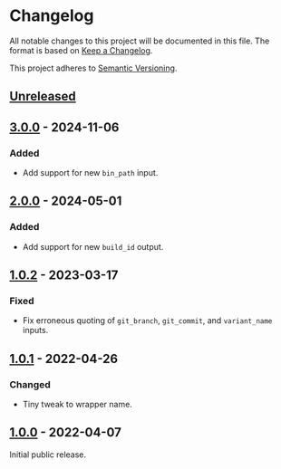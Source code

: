 # Changelog

All notable changes to this project will be documented in this file. The format
is based on [Keep a Changelog].

This project adheres to [Semantic Versioning].

## [Unreleased]

## [3.0.0] - 2024-11-06

### Added

- Add support for new `bin_path` input.

## [2.0.0] - 2024-05-01

### Added

- Add support for new `build_id` output.

## [1.0.2] - 2023-03-17

### Fixed

- Fix erroneous quoting of `git_branch`, `git_commit`, and `variant_name`
  inputs.

## [1.0.1] - 2022-04-26

### Changed

- Tiny tweak to wrapper name.

## [1.0.0] - 2022-04-07

Initial public release.

[Unreleased]:   https://github.com/waldoapp/gh-action-upload/compare/v3.0.0...HEAD
[3.0.0]:        https://github.com/waldoapp/gh-action-upload/compare/v2.0.0...v3.0.0
[2.0.0]:        https://github.com/waldoapp/gh-action-upload/compare/v1.0.2...v2.0.0
[1.0.2]:        https://github.com/waldoapp/gh-action-upload/compare/v1.0.1...v1.0.2
[1.0.1]:        https://github.com/waldoapp/gh-action-upload/compare/v1.0.0...v1.0.1
[1.0.0]:        https://github.com/waldoapp/gh-action-upload/compare/81e8b45...v1.0.0

[Keep a Changelog]:     https://keepachangelog.com
[Semantic Versioning]:  https://semver.org
